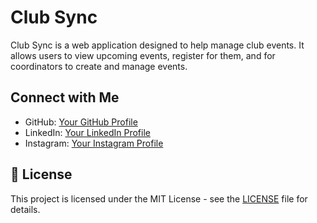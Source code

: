 # Club Sync

Club Sync is a web application designed to help manage club events. It allows users to view upcoming events, register for them, and for coordinators to create and manage events.


## Connect with Me

- GitHub: [Your GitHub Profile](https://github.com/NalgondaLokesh)
- LinkedIn: [Your LinkedIn Profile](https://www.linkedin.com/in/nalgondalokesh/)
- Instagram: [Your Instagram Profile](https://www.instagram.com/nalgondalokesh.ai/)


## 📄 License
This project is licensed under the MIT License - see the [LICENSE](./LICENSE) file for details.
